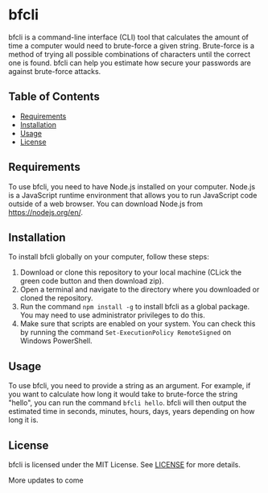 # bfcli

bfcli is a command-line interface (CLI) tool that calculates the amount of time a computer would need to brute-force a given string. Brute-force is a method of trying all possible combinations of characters until the correct one is found. bfcli can help you estimate how secure your passwords are against brute-force attacks.

## Table of Contents

- [Requirements](#requirements)
- [Installation](#installation)
- [Usage](#usage)
- [License](#license)

## Requirements

To use bfcli, you need to have Node.js installed on your computer. Node.js is a JavaScript runtime environment that allows you to run JavaScript code outside of a web browser. You can download Node.js from https://nodejs.org/en/.

## Installation

To install bfcli globally on your computer, follow these steps:

1. Download or clone this repository to your local machine (CLick the green code button and then download zip).
2. Open a terminal and navigate to the directory where you downloaded or cloned the repository.
3. Run the command `npm install -g` to install bfcli as a global package. You may need to use administrator privileges to do this.
4. Make sure that scripts are enabled on your system. You can check this by running the command `Set-ExecutionPolicy RemoteSigned` on Windows PowerShell.

## Usage

To use bfcli, you need to provide a string as an argument. For example, if you want to calculate how long it would take to brute-force the string "hello", you can run the command `bfcli hello`. bfcli will then output the estimated time in seconds, minutes, hours, days, years depending on how long it is.

## License

bfcli is licensed under the MIT License. See [LICENSE](LICENSE) for more details.
  
  
More updates to come